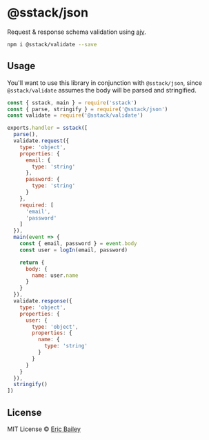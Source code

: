 # @sstack/json
Request & response schema validation using [ajv](https://github.com/epoberezkin/ajv).
```bash
npm i @sstack/validate --save
```

## Usage
You'll want to use this library in conjunction with `@sstack/json`, since
`@sstack/validate` assumes the body will be parsed and stringified.

```javascript
const { sstack, main } = require('sstack')
const { parse, stringify } = require('@sstack/json')
const validate = require('@sstack/validate')

exports.handler = sstack([
  parse(),
  validate.request({
    type: 'object',
    properties: {
      email: {
        type: 'string'
      },
      password: {
        type: 'string'
      }
    },
    required: [
      'email',
      'password'
    ]
  }),
  main(event => {
    const { email, password } = event.body
    const user = logIn(email, password)

    return {
      body: {
        name: user.name
      }
    }
  }),
  validate.response({
    type: 'object',
    properties: {
      user: {
        type: 'object',
        properties: {
          name: {
            type: 'string'
          }
        }
      }
    }
  }),
  stringify()
])
```

## License
MIT License © [Eric Bailey](https://estrattonbailey.com)
